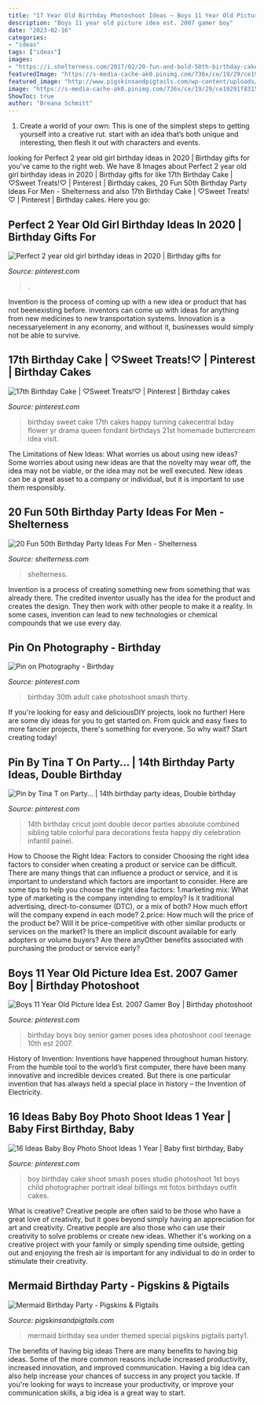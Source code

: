 ```yaml
---
title: "17 Year Old Birthday Photoshoot Ideas ~ Boys 11 Year Old Picture Idea Est. 2007 Gamer Boy"
description: "Boys 11 year old picture idea est. 2007 gamer boy"
date: "2023-02-16"
categories:
- "ideas"
tags: ["ideas"]
images:
- "https://i.shelterness.com/2017/02/20-fun-and-bold-50th-birthday-cake.jpg"
featuredImage: "https://s-media-cache-ak0.pinimg.com/736x/ce/19/29/ce19291f831566146253b5b77e6157f8.jpg"
featured_image: "http://www.pigskinsandpigtails.com/wp-content/uploads/2013/11/mermaid-party1.jpg"
image: "https://s-media-cache-ak0.pinimg.com/736x/ce/19/29/ce19291f831566146253b5b77e6157f8.jpg"
ShowToc: true
author: "Breana Schmitt"
---
```



1. Create a world of your own: This is one of the simplest steps to getting yourself into a creative rut. start with an idea that’s both unique and interesting, then flesh it out with characters and events.

	

		
looking for Perfect 2 year old girl birthday ideas in 2020 | Birthday gifts for you've came to the right web. We have 8 Images about Perfect 2 year old girl birthday ideas in 2020 | Birthday gifts for like 17th Birthday Cake | ♡Sweet Treats!♡ | Pinterest | Birthday cakes, 20 Fun 50th Birthday Party Ideas For Men - Shelterness and also 17th Birthday Cake | ♡Sweet Treats!♡ | Pinterest | Birthday cakes. Here you go:
		
    
## Perfect 2 Year Old Girl Birthday Ideas In 2020 | Birthday Gifts For

<img loading=lazy src="https://i.pinimg.com/736x/9c/6b/8d/9c6b8df4a4da181a826a476419825ccb.jpg" onerror="this.onerror=null;this.src='https://tse3.mm.bing.net/th?id=OIP.lxysVz07JyRNqq8b0CjG-AHaJ3&amp;pid=15.1';" alt="Perfect 2 year old girl birthday ideas in 2020 | Birthday gifts for">

_Source: pinterest.com_

>. 

	

Invention is the process of coming up with a new idea or product that has not beenexisting before. inventors can come up with ideas for anything from new medicines to new transportation systems. Innovation is a necessaryelement in any economy, and without it, businesses would simply not be able to survive.

    
## 17th Birthday Cake | ♡Sweet Treats!♡ | Pinterest | Birthday Cakes

<img loading=lazy src="https://s-media-cache-ak0.pinimg.com/736x/ce/19/29/ce19291f831566146253b5b77e6157f8.jpg" onerror="this.onerror=null;this.src='https://tse2.mm.bing.net/th?id=OIP.iNjywmXEns52X0IUwuZKkQHaLH&amp;pid=15.1';" alt="17th Birthday Cake | ♡Sweet Treats!♡ | Pinterest | Birthday cakes">

_Source: pinterest.com_

>birthday sweet cake 17th cakes happy turning cakecentral bday flower yr drama queen fondant birthdays 21st homemade buttercream idea visit. 

	

The Limitations of New Ideas: What worries us about using new ideas?
Some worries about using new ideas are that the novelty may wear off, the idea may not be viable, or the idea may not be well executed. New ideas can be a great asset to a company or individual, but it is important to use them responsibly.

    
## 20 Fun 50th Birthday Party Ideas For Men - Shelterness

<img loading=lazy src="https://i.shelterness.com/2017/02/20-fun-and-bold-50th-birthday-cake.jpg" onerror="this.onerror=null;this.src='https://tse2.mm.bing.net/th?id=OIP.eKDatM6I1zEz1-yRImVVlgHaFj&amp;pid=15.1';" alt="20 Fun 50th Birthday Party Ideas For Men - Shelterness">

_Source: shelterness.com_

>shelterness. 

	

Invention is a process of creating something new from something that was already there. The credited inventor usually has the idea for the product and creates the design. They then work with other people to make it a reality. In some cases, invention can lead to new technologies or chemical compounds that we use every day.

    
## Pin On Photography - Birthday

<img loading=lazy src="https://i.pinimg.com/736x/17/67/6e/17676e7c743a34bbc9c0097fc1eecabc.jpg" onerror="this.onerror=null;this.src='https://tse4.mm.bing.net/th?id=OIP.FugSsRJAv9aML35iAWsYIwHaLY&amp;pid=15.1';" alt="Pin on Photography - Birthday">

_Source: pinterest.com_

>birthday 30th adult cake photoshoot smash thirty. 

	

If you're looking for easy and deliciousDIY projects, look no further! Here are some diy ideas for you to get started on. From quick and easy fixes to more fancier projects, there's something for everyone. So why wait? Start creating today!

    
## Pin By Tina T On Party... | 14th Birthday Party Ideas, Double Birthday

<img loading=lazy src="https://i.pinimg.com/originals/56/a3/b8/56a3b8a48dde7390fd59b7b362e7a487.jpg" onerror="this.onerror=null;this.src='https://tse1.mm.bing.net/th?id=OIP.h2usyWCJBqYSwC8cwBmE8gHaJ4&amp;pid=15.1';" alt="Pin by Tina T on Party... | 14th birthday party ideas, Double birthday">

_Source: pinterest.com_

>14th birthday cricut joint double decor parties absolute combined sibling table colorful para decorations festa happy diy celebration infantil painel. 

	

How to Choose the Right Idea: Factors to consider
Choosing the right idea factors to consider when creating a product or service can be difficult. There are many things that can influence a product or service, and it is important to understand which factors are important to consider. Here are some tips to help you choose the right idea factors:
1.marketing mix: What type of marketing is the company intending to employ? Is it traditional advertising, direct-to-consumer (DTC), or a mix of both? How much effort will the company expend in each mode?
2.price: How much will the price of the product be? Will it be price-competitive with other similar products or services on the market? Is there an implicit discount available for early adopters or volume buyers? Are there anyOther benefits associated with purchasing the product or service early?

    
## Boys 11 Year Old Picture Idea Est. 2007 Gamer Boy | Birthday Photoshoot

<img loading=lazy src="https://i.pinimg.com/736x/ee/fb/fd/eefbfd19c17db9883eaa6c3697a93682.jpg" onerror="this.onerror=null;this.src='https://tse4.mm.bing.net/th?id=OIP.YkznmmEhLwryMrBfxA3WsQHaLH&amp;pid=15.1';" alt="Boys 11 Year Old Picture Idea Est. 2007 Gamer Boy | Birthday photoshoot">

_Source: pinterest.com_

>birthday boys boy senior gamer poses idea photoshoot cool teenage 10th est 2007. 

	

History of Invention:
Inventions have happened throughout human history. From the humble tool to the world’s first computer, there have been many innovative and incredible devices created. But there is one particular invention that has always held a special place in history – the Invention of Electricity.

    
## 16 Ideas Baby Boy Photo Shoot Ideas 1 Year | Baby First Birthday, Baby

<img loading=lazy src="https://i.pinimg.com/736x/62/2a/fe/622afe0245faac05a86c3e4777c71b7b.jpg" onerror="this.onerror=null;this.src='https://tse4.mm.bing.net/th?id=OIP.t7_rsdEzDgt32Z__3BcXtgAAAA&amp;pid=15.1';" alt="16 Ideas Baby Boy Photo Shoot Ideas 1 Year | Baby first birthday, Baby">

_Source: pinterest.com_

>boy birthday cake shoot smash poses studio photoshoot 1st boys child photographer portrait ideal billings mt fotos birthdays outfit cakes. 

	

What is creative?
Creative people are often said to be those who have a great love of creativity, but it goes beyond simply having an appreciation for art and creativity. Creative people are also those who can use their creativity to solve problems or create new ideas. Whether it's working on a creative project with your family or simply spending time outside, getting out and enjoying the fresh air is important for any individual to do in order to stimulate their creativity.

    
## Mermaid Birthday Party - Pigskins &amp; Pigtails

<img loading=lazy src="http://www.pigskinsandpigtails.com/wp-content/uploads/2013/11/mermaid-party1.jpg" onerror="this.onerror=null;this.src='https://tse2.mm.bing.net/th?id=OIP.G774ozDRXqusq9RluamLpgHaLZ&amp;pid=15.1';" alt="Mermaid Birthday Party - Pigskins &amp; Pigtails">

_Source: pigskinsandpigtails.com_

>mermaid birthday sea under themed special pigskins pigtails party1. 

	

The benefits of having big ideas
There are many benefits to having big ideas. Some of the more common reasons include increased productivity, increased innovation, and improved communication. Having a big idea can also help increase your chances of success in any project you tackle. If you're looking for ways to increase your productivity, or improve your communication skills, a big idea is a great way to start.

